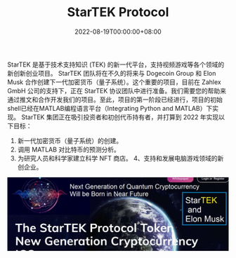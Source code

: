 ﻿---
title: "StarTEK Protocol"
description: "StarTEK 是基于技术支持知识 (TEK) 的新一代平台，支持 Elon Musk Soon 的新创新创业。"
date: 2022-08-19T00:00:00+08:00
lastmod: 2022-08-19T00:00:00+08:00
draft: false
authors: ["boogArno"]
featuredImage: "startek-protocol.png"
tags: ["High risk","StarTEK Protocol"]
categories: ["nfts"]
nfts: ["High risk"]
blockchain: "BSC"
website: "https://dappradar.com/"
twitter: "https://twitter.com/ProtocolStartek"
discord: "https://discord.gg/uMkZUeD9"
telegram: ""
github: ""
youtube: ""
twitch: ""
facebook: ""
instagram: ""
reddit: ""
medium: ""
steam: ""
gitbook: ""
googleplay: ""
appstore: ""
status: "Live"
weight: 
lightgallery: true
toc: true
pinned: false
recommend: false
recommend1: false
---
StarTEK 是基于技术支持知识 (TEK) 的新一代平台，支持视频游戏等各个领域的新创新创业项目。 StarTEK 团队将在不久的将来与 Dogecoin Group 和 Elon Musk 合作创建下一代加密货币（量子系统）。这个重要的项目，目前在 Zahlex GmbH 公司的支持下，正在 StarTEK 协议团队中进行准备。我们需要您的帮助来通过推文和合作开发我们的项目。至此，项目的第一阶段已经进行，项目的初始shell已经在MATLAB编程语言平台（Integrating Python and MATLAB）下实现。
StarTEK 集团正在吸引投资者和初创代币持有者，并打算到 2022 年实现以下目标：

1. 新一代加密货币（量子系统）的创建。
2. 调用 MATLAB 对比特币的预测分析。
3. 为研究人员和科学家建立科学 NFT 商店。
4、支持和发展电脑游戏领域的新创企业。

![1080x360](1080x360.jpg)
